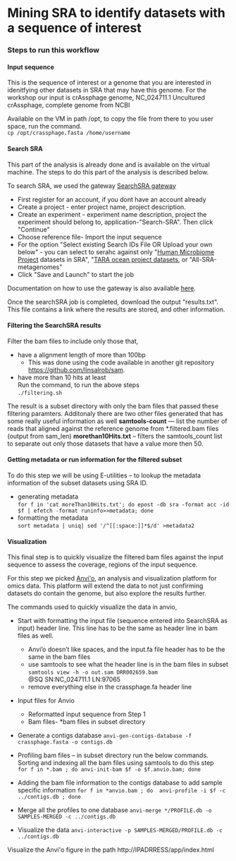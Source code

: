 # Mining SRA to identify datasets with a sequence of interest # 

### Steps to run this workflow
#### Input sequence
This is the sequence of interest or a genome that you are interested in idenitfying other datasets in SRA that may have this genome.
For the workshop our input is crAssphage genome, NC_024711.1 Uncultured crAssphage, complete genome from NCBI 

Available on the VM in path /opt, to copy the file from there to you user space, run the command. \
`cp /opt/crassphage.fasta /home/username`

#### Search SRA 
This part of the analysis is already done and is available on the virtual machine. The steps to do this part of the analysis is described below. 

To search SRA, we used the gateway [SearchSRA gateway](https://www.searchsra.org/)
- First register for an account, if you dont have an account already
- Create a project - enter project name, project description. 
- Create an experiment - experiment name description, project the experiment should belong to, application-"Search-SRA". Then click "Continue" 
- Choose reference file- Import the input sequence 
- For the option "Select existing Search IDs File OR Upload your own below" - you can select to serahc against only "[Human Microbiome Project](https://www.hmpdacc.org/ihmp/) datasets in SRA", "[TARA ocean project datasets](https://oceans.taraexpeditions.org/en/m/about-tara/les-expeditions/tara-oceans/), or "All-SRA-metagenomes"
- Click "Save and Launch" to start the job

Documentation on how to use the gateway is also available [here](https://www.searchsra.org/pages/documentation).

Once the searchSRA job is completed, download the output "results.txt". This file contains a link where the results are stored, and other information.     

#### Filtering the SearchSRA results 
Filter the bam files to include only those that, 
- have a alignment length of more than 100bp 
    - This was done using the code available in another git repository https://github.com/linsalrob/sam.
- have more than 10 hits at least \
Run the command, to run the above steps \
`./filtering.sh` 

The result is a subset directory with only the bam files that passed these filtering paramters. Additonaly there are two other files generated that has some really useful information as well 
**samtools-count** — list the number of reads that aligned against the reference genome from *.filtered.bam files (output from sam_len) 
**morethan10Hits.txt** – filters the samtools_count list to separate out only those datasets that have a value more then 50.  

#### Getting metadata or run information for the filtered subset
To do this step we will be using E-utilities – to lookup the metadata information of the subset datasets using SRA ID.
- generating metadata \
`for f in 'cat moreThan10Hits.txt'; do epost -db sra -format acc -id $f | efetch -format runinfo>>metadata; done`
- formatting the metadata \
`sort metadata | uniq| sed '/^[[:space:]]*$/d' >metadata2`

#### Visualization 
This final step is to quickly visualize the filtered bam files against the input sequence to assess the coverage, regions of the input sequence.

For this step we picked [Anvi'o](http://merenlab.org/software/anvio/), an analysis and visualization platform for omics data. This platform will extend the data to not just confirming datasets do contain the genome, but also explore the results further. 

The commands used to quickly visualize the data in anvio, 
- Start with formatting the input file (sequence entered into SearchSRA as input) header line. This line has to be the same as header line in bam files as well. 
	-  Anvi’o doesn’t like spaces, and the input.fa file header has to be the same in the bam files
	-  use samtools to see what the header line is in the bam files in subset \
		`samtools view -h -o out.sam DRR002659.bam` \
		        @SQ     SN:NC_024711.1  LN:97065 
	- remove everything else in the crassphage.fa header line 
- Input files for Anvio
    - Reformatted input sequence from Step 1 
    - Bam files- *bam files in subset directory 
    
- Generate a contigs database 
	`anvi-gen-contigs-database -f crassphage.fasta -o contigs.db`
    
- Profiling bam files – in subset directory run the below commands.
    Sorting and indexing all the bam files using samtools to do this step  
    `for f in *.bam ; do anvi-init-bam $f -o $f.anvio.bam; done`

- Adding the bam file information to the contigs database to add sample specific information
	`for f in *anvio.bam ; do  anvi-profile -i $f -c ../contigs.db ; done`

- Merge all the profiles to one database 
    `anvi-merge */PROFILE.db -o SAMPLES-MERGED -c ../contigs.db`

- Visualize the data 
    `anvi-interactive -p SAMPLES-MERGED/PROFILE.db -c ../contigs.db`

Visualize the Anvi'o figure in the path http://IPADRRESS/app/index.html
